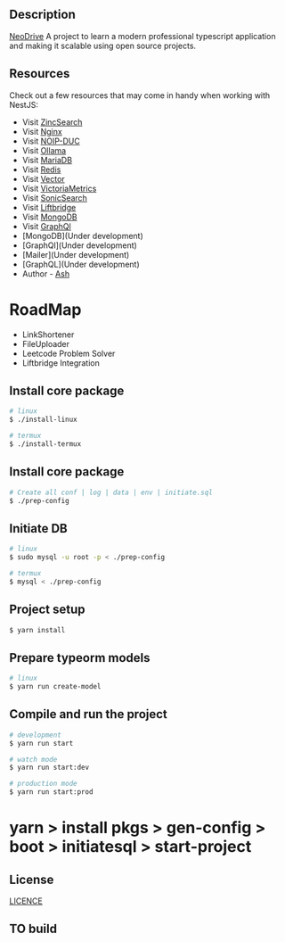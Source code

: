 
## Description

[NeoDrive](https://github.com/ashit1303/NeoDrive) A project to learn a modern professional typescript application and making it scalable using open source projects.

## Resources

Check out a few resources that may come in handy when working with NestJS:

- Visit [ZincSearch](https://zincsearch-docs.zinc.dev/)
- Visit [Nginx](https://nginx.org/en/docs/) 
- Visit [NOIP-DUC](https://my.noip.com/)  
- Visit [Ollama](https://ollama.com/) 
- Visit [MariaDB](https://mariadb.org/documentation/) 
- Visit [Redis](https://redis.io/docs/latest/) 
- Visit [Vector](https://vector.dev/) 
- Visit [VictoriaMetrics](https://github.com/VictoriaMetrics/) 
- Visit [SonicSearch](https://github.com/valeriansaliou/sonic) 
- Visit [Liftbridge](https://github.com/LiftbridgeIO/liftbridge)
- Visit [MongoDB](https://www.mongodb.com/) 
- Visit [GraphQl](https://graphql.org/)
- [MongoDB](Under development) 
- [GraphQl](Under development) 
- [Mailer](Under development)
- [GraphQL](Under development)
- Author - [Ash](https://github.com/ashit1303)

# RoadMap 

- LinkShortener
- FileUploader
- Leetcode Problem Solver
- Liftbridge Integration
## Install core package

```bash
# linux
$ ./install-linux

# termux
$ ./install-termux

```
## Install core package

```bash
# Create all conf | log | data | env | initiate.sql
$ ./prep-config
```

## Initiate DB

```bash
# linux
$ sudo mysql -u root -p < ./prep-config

# termux
$ mysql < ./prep-config
```
## Project setup

```bash
$ yarn install
```

## Prepare typeorm models 

```bash
# linux
$ yarn run create-model

```

## Compile and run the project

```bash
# development
$ yarn run start

# watch mode
$ yarn run start:dev

# production mode
$ yarn run start:prod
```

# yarn > install pkgs > gen-config > boot > initiatesql > start-project

## License

[LICENCE](https://github.com/ashit1303/NeoDrive/blob/main/LICENSE)
## TO build



